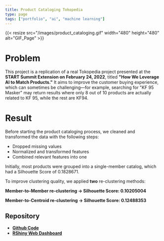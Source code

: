 ```yaml
---
title: Product Cataloging Tokopedia
type: page
tags: ["portfolio", "ai", "machine learning"]
---
```


{{< resize src="/images/product_cataloging.gif" width="480" height="480" alt="GIF_Page" >}}

# Problem

This project is a replication of a real Tokopedia project presented at the **START Summit Extension on February 24, 2022**, titled **"How We Leverage AI to Match Products."** It aims to improve the customer buying experience, which can sometimes be challenging—for example, searching for "KF 95 Masker" may return results where only 8 out of 10 products are actually related to KF 95, while the rest are KF94.

# Result

Before starting the product cataloging process, we cleaned and transformed the data with the following steps:

- Dropped missing values
- Normalized and transformed features
- Combined relevant features into one

Initially, most products were grouped into a single-member catalog, which had a Silhouette Score of 0.1828671.

To improve clustering quality, we applied **two** re-clustering methods:

**Member-to-Member re-clustering
→ Silhouette Score: 0.10205004**

**Member-to-Centroid re-clustering
→ Silhouette Score: 0.12488353**

## Repository
- [**Github Code**](https://github.com/azharizz/ecommerce_product_cataloging)
- [**RShiny Web Dashboard**](https://azharizz.shinyapps.io/ecommerce_shiny_azhar/)

